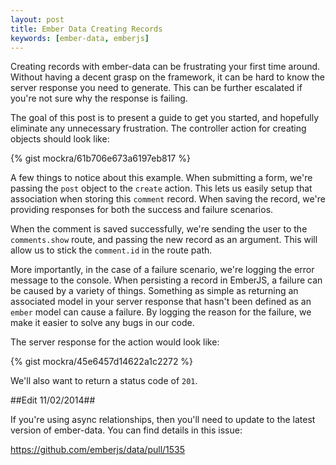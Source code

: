 ```yaml
---
layout: post
title: Ember Data Creating Records
keywords: [ember-data, emberjs]
---
```

Creating records with ember-data can be frustrating your first time around.
Without having a decent grasp on the framework, it can be hard to know the
server response you need to generate. This can be further escalated if you're
not sure why the response is failing.

The goal of this post is to present a guide to get you started, and hopefully
eliminate any unnecessary frustration. The controller action for creating
objects should look like:

{% gist mockra/61b706e673a6197eb817 %}

A few things to notice about this example. When submitting a form, we're
passing the `post` object to the `create` action. This lets us easily setup
that association when storing this `comment` record. When saving the record,
we're providing responses for both the success and failure scenarios.

When the comment is saved successfully, we're sending the user to the
`comments.show` route, and passing the new record as an argument. This will
allow us to stick the `comment.id` in the route path.

More importantly, in the case of a failure scenario, we're logging the error
message to the console. When persisting a record in EmberJS, a failure can be
caused by a variety of things. Something as simple as returning an associated
model in your server response that hasn't been defined as an `ember` model can
cause a failure. By logging the reason for the failure, we make it easier to
solve any bugs in our code.

The server response for the action would look like:

{% gist mockra/45e6457d14622a1c2272 %}

We'll also want to return a status code of `201`.

##Edit 11/02/2014##

If you're using async relationships, then you'll need to update to the latest
version of ember-data. You can find details in this issue:

https://github.com/emberjs/data/pull/1535

